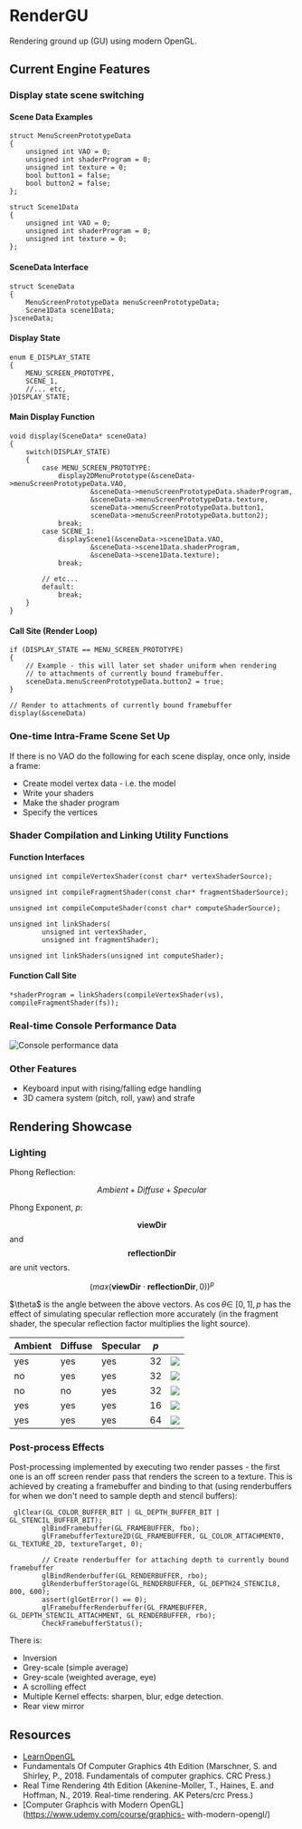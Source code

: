 # RenderGU
Rendering ground up (GU) using modern OpenGL.

## Current Engine Features
### Display state scene switching

#### Scene Data Examples
```
struct MenuScreenPrototypeData
{
    unsigned int VAO = 0;
    unsigned int shaderProgram = 0;
    unsigned int texture = 0;
    bool button1 = false;
    bool button2 = false;
};

struct Scene1Data
{
    unsigned int VAO = 0;
    unsigned int shaderProgram = 0;
    unsigned int texture = 0;
};

```
#### SceneData Interface
```
struct SceneData
{
    MenuScreenPrototypeData menuScreenPrototypeData;
    Scene1Data scene1Data;
}sceneData;

```
#### Display State
```
enum E_DISPLAY_STATE
{
    MENU_SCREEN_PROTOTYPE,
    SCENE_1,
    //... etc,
}DISPLAY_STATE;

```
#### Main Display Function
```
void display(SceneData* sceneData)
{
    switch(DISPLAY_STATE)
    {
        case MENU_SCREEN_PROTOTYPE:
            display2DMenuPrototype(&sceneData->menuScreenPrototypeData.VAO,
                    &sceneData->menuScreenPrototypeData.shaderProgram,
                    &sceneData->menuScreenPrototypeData.texture,
                    sceneData->menuScreenPrototypeData.button1,
                    sceneData->menuScreenPrototypeData.button2);
            break;
        case SCENE_1:
            displayScene1(&sceneData->scene1Data.VAO,
                    &sceneData->scene1Data.shaderProgram,
                    &sceneData->scene1Data.texture);
            break;
 
		// etc...
        default:
            break;
    }
}

```

#### Call Site (Render Loop)
```
if (DISPLAY_STATE == MENU_SCREEN_PROTOTYPE)
{
	// Example - this will later set shader uniform when rendering
	// to attachments of currently bound framebuffer.
	sceneData.menuScreenPrototypeData.button2 = true; 
}

// Render to attachments of currently bound framebuffer
display(&sceneData)
```
### One-time Intra-Frame Scene Set Up

If there is no VAO do the following for each scene display, once only, inside a frame:

- Create model vertex data - i.e. the model
- Write your shaders
- Make the shader program
- Specify the vertices


### Shader Compilation and Linking Utility Functions
#### Function Interfaces
```
unsigned int compileVertexShader(const char* vertexShaderSource);

unsigned int compileFragmentShader(const char* fragmentShaderSource);

unsigned int compileComputeShader(const char* computeShaderSource);

unsigned int linkShaders(
        unsigned int vertexShader,
        unsigned int fragmentShader);

unsigned int linkShaders(unsigned int computeShader);

```
#### Function Call Site
```
*shaderProgram = linkShaders(compileVertexShader(vs), compileFragmentShader(fs));
```

### Real-time Console Performance Data
![Console performance data](Images/EngineFeatures/ConsolePerfMetrics.png)

### Other Features

- Keyboard input with rising/falling edge handling
- 3D camera system (pitch, roll, yaw) and strafe

## Rendering Showcase
### Lighting

Phong Reflection:

$$Ambient + Diffuse + Specular$$

Phong Exponent, $p$: 

$$\boldsymbol{viewDir}$$ and $$\boldsymbol{reflectionDir}$$ are unit vectors.

$$(max (\boldsymbol{viewDir} \cdot \boldsymbol{reflectionDir}, 0 ))^{p}$$

$\theta\$ is the angle between the above vectors. As $\cos \theta \in\ [0,1], p$ has the effect of simulating specular reflection more accurately (in the fragment shader, the specular reflection factor multiplies the light source).

|Ambient | Diffuse | Specular | $p$ | |
|--------|--------|---------|--|:--:|
| yes| yes|yes|32 |![](Images/Lighting/phong32_amb_diff_spec.png)|
| no| yes|yes|32 | ![](Images/Lighting/phong32_diff_spec.png) |
| no| no|yes|32 |![](Images/Lighting/phong32_spec.png)|
| yes| yes|yes|16 |![](Images/Lighting/Phong16_allLight.png)|
| yes| yes|yes|64 |![](Images/Lighting/Phong64.png)|


### Post-process Effects
Post-processing implemented by executing two render passes - the first one is an off screen render pass that renders the screen to a texture. This is achieved by creating a framebuffer and binding to that (using renderbuffers for when we don't need to sample depth and stencil buffers):
```
 glClear(GL_COLOR_BUFFER_BIT | GL_DEPTH_BUFFER_BIT | GL_STENCIL_BUFFER_BIT);
		glBindFramebuffer(GL_FRAMEBUFFER, fbo);
		glFramebufferTexture2D(GL_FRAMEBUFFER, GL_COLOR_ATTACHMENT0, GL_TEXTURE_2D, textureTarget, 0);

		// Create renderbuffer for attaching depth to currently bound framebuffer
		glBindRenderbuffer(GL_RENDERBUFFER, rbo);
		glRenderbufferStorage(GL_RENDERBUFFER, GL_DEPTH24_STENCIL8, 800, 600);
		assert(glGetError() == 0);
		glFramebufferRenderbuffer(GL_FRAMEBUFFER, GL_DEPTH_STENCIL_ATTACHMENT, GL_RENDERBUFFER, rbo);
		CheckFramebufferStatus();
```
There is:

- Inversion
- Grey-scale (simple average)
- Grey-scale (weighted average, eye)
- A scrolling effect
- Multiple Kernel effects: sharpen, blur, edge detection.
- Rear view mirror


## Resources
- [LearnOpenGL](https://learnopengl.com/)
- Fundamentals Of Computer Graphics 4th Edition (Marschner, S. and Shirley, P., 2018. Fundamentals of computer graphics. CRC Press.)
- Real Time Rendering 4th Edition (Akenine-Moller, T., Haines, E. and Hoffman,  N., 2019. Real-time rendering. AK Peters/crc Press.)
- [Computer Graphcis with Modern OpenGL](https://www.udemy.com/course/graphics- with-modern-opengl/)


